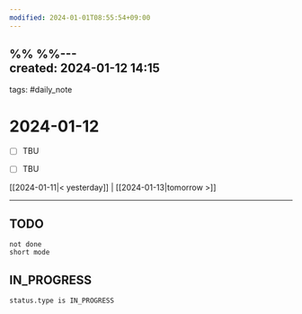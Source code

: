 ```yaml
---
modified: 2024-01-01T08:55:54+09:00
---
```

%%  %%---  
created: 2024-01-12 14:15  
---  
tags: #daily_note  
  
# 2024-01-12  
- [ ] TBU  
- [ ] TBU  
  
  
[[2024-01-11|< yesterday]] | [[2024-01-13|tomorrow >]]  
  
---  
## TODO
```tasks  
not done  
short mode  
```

## IN_PROGRESS
```tasks  
status.type is IN_PROGRESS
```
